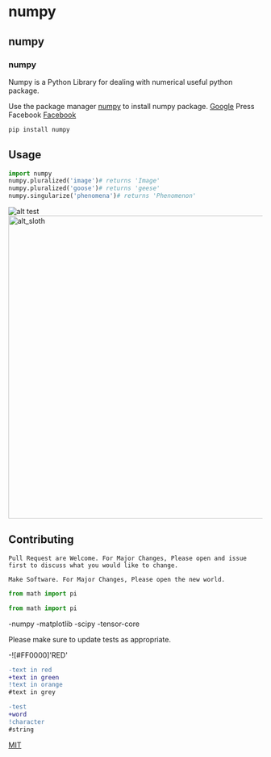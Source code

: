 # numpy

## numpy

### numpy

Numpy is a Python Library for dealing with numerical useful python package.


Use the package manager [numpy](https://pip.pypa.io/en/stable/) to install numpy package. [Google](google.com)
Press Facebook [Facebook](www.facebook.com)


```bash
pip install numpy
```


## Usage

```python
import numpy
numpy.pluralized('image')# returns 'Image'
numpy.pluralized('goose')# returns 'geese'
numpy.singularize('phenomena')# returns 'Phenomenon'
```


![alt test](https://www.stellaandchewys.com/wp-content/uploads/maplechristmas.jpg)
<img src="https://i.pinimg.com/originals/71/72/fe/7172fe9846f30500bb916f43c6c06220.jpg" alt="alt_sloth" width="800" height="600">

## Contributing

```
Pull Request are Welcome. For Major Changes, Please open and issue first to discuss what you would like to change.
```

```
Make Software. For Major Changes, Please open the new world.
```

```python
from math import pi
```

```python
from math import pi
```

-numpy
-matplotlib
-scipy
-tensor-core

Please make sure to update tests as appropriate.


-![#FF0000]'RED'

```diff
-text in red
+text in green
!text in orange
#text in grey
```

```diff
-test
+word
!character
#string
```

[MIT](https://choosealicense.com/licenses/mit/)
